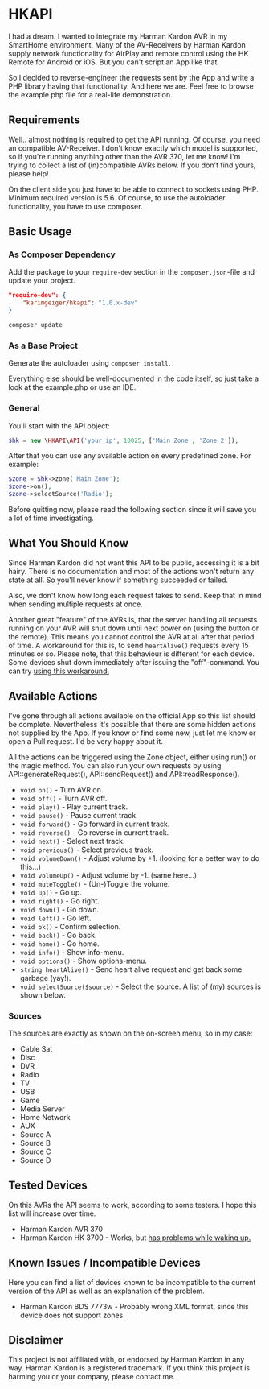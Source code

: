 # HKAPI

I had a dream. I wanted to integrate my Harman Kardon AVR in my SmartHome environment.
Many of the AV-Receivers by Harman Kardon supply network functionality for AirPlay and remote
control using the HK Remote for Android or iOS. But you can't script an App like that.

So I decided to reverse-engineer the requests sent by the App and write a PHP library having that
functionality. And here we are. Feel free to browse the example.php file for a real-life demonstration.

## Requirements

Well.. almost nothing is required to get the API running. Of course, you need an compatible AV-Receiver.
I don't know exactly which model is supported, so if you're running anything other than the AVR 370, let me know!
I'm trying to collect a list of (in)compatible AVRs below. If you don't find yours, please help!

On the client side you just have to be able to connect to sockets using PHP. Minimum required version is 5.6.
Of course, to use the autoloader functionality, you have to use composer.

## Basic Usage

### As Composer Dependency

Add the package to your ``require-dev`` section in the ``composer.json``-file and update your project.

```json
"require-dev": {
    "karimgeiger/hkapi": "1.0.x-dev"
}
```

```sh
composer update
```

### As a Base Project

Generate the autoloader using ``composer install``.

Everything else should be well-documented in the code itself, so just take a look at the example.php or use an IDE.

### General

You'll start with the API object:

```php
$hk = new \HKAPI\API('your_ip', 10025, ['Main Zone', 'Zone 2']);
```

After that you can use any available action on every predefined zone. For example:

```php
$zone = $hk->zone('Main Zone');
$zone->on();
$zone->selectSource('Radio');
```

Before quitting now, please read the following section since it will save you a lot of time investigating.

## What You Should Know

Since Harman Kardon did not want this API to be public, accessing it is a bit hairy. There is no documentation
and most of the actions won't return any state at all. So you'll never know if something succeeded or failed.

Also, we don't know how long each request takes to send. Keep that in mind when sending multiple requests at once.

Another great "feature" of the AVRs is, that the server handling all requests running on your
AVR will shut down until next power on (using the button or the remote). This means you cannot control the AVR
at all after that period of time. A workaround for this is, to send ``heartAlive()`` requests every
15 minutes or so. Please note, that this behaviour is different for each device. Some devices shut down immediately
after issuing the "off"-command. You can try
[using this workaround.](https://github.com/KarimGeiger/HKAPI/commit/6036d4f42b94f23cf62b1186ca95587f42e10e04#commitcomment-16324589)

## Available Actions

I've gone through all actions available on the official App so this list should be complete. Nevertheless it's
possible that there are some hidden actions not supplied by the App. If you know or find some new, just let me
know or open a Pull request. I'd be very happy about it.

All the actions can be triggered using the Zone object, either using run() or the magic method. You can also
run your own requests by using API::generateRequest(), API::sendRequest() and API::readResponse().

* ``void on()`` - Turn AVR on.
* ``void off()`` - Turn AVR off.
* ``void play()`` - Play current track.
* ``void pause()`` - Pause current track.
* ``void forward()`` - Go forward in current track.
* ``void reverse()`` - Go reverse in current track.
* ``void next()`` - Select next track.
* ``void previous()`` - Select previous track.
* ``void volumeDown()`` - Adjust volume by +1. (looking for a better way to do this...)
* ``void volumeUp()`` - Adjust volume by -1. (same here...)
* ``void muteToggle()`` - (Un-)Toggle the volume.
* ``void up()`` - Go up.
* ``void right()`` - Go right.
* ``void down()`` - Go down.
* ``void left()`` - Go left.
* ``void ok()`` - Confirm selection.
* ``void back()`` - Go back.
* ``void home()`` - Go home.
* ``void info()`` - Show info-menu.
* ``void options()`` - Show options-menu.
* ``string heartAlive()`` - Send heart alive request and get back some garbage (yay!).
* ``void selectSource($source)`` - Select the source. A list of (my) sources is shown below.

### Sources

The sources are exactly as shown on the on-screen menu, so in my case:

* Cable Sat
* Disc
* DVR
* Radio
* TV
* USB
* Game
* Media Server
* Home Network
* AUX
* Source A
* Source B
* Source C
* Source D

## Tested Devices

On this AVRs the API seems to work, according to some testers. I hope this list will increase over time.

* Harman Kardon AVR 370
* Harman Kardon HK 3700 - Works, but
[has problems while waking up.](https://github.com/KarimGeiger/HKAPI/commit/6036d4f42b94f23cf62b1186ca95587f42e10e04#commitcomment-16324589)

## Known Issues / Incompatible Devices

Here you can find a list of devices known to be incompatible to the current version of the API as
well as an explanation of the problem.

* Harman Kardon BDS 7773w - Probably wrong XML format, since this device does not support zones.

## Disclaimer

This project is not affiliated with, or endorsed by Harman Kardon in any way. Harman Kardon is a registered
trademark. If you think this project is harming you or your company, please contact me.